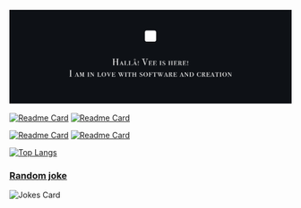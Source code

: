 ![](/profile-cover.png)
<!--
**veekhere/veekhere** is a ✨ _special_ ✨ repository because its `README.md` (this file) appears on your GitHub profile.

Here are some ideas to get you started:

- 🔭 I’m currently working on ...
- 🌱 I’m currently learning ...
- 👯 I’m looking to collaborate on ...
- 🤔 I’m looking for help with ...
- 💬 Ask me about ...
- 📫 How to reach me: ...
- 😄 Pronouns: ...
- ⚡ Fun fact: ...
-->

[![Readme Card](https://github-readme-stats.vercel.app/api/pin/?username=veekhere&repo=codewars&theme=github_dark&hide_border=true)](https://github.com/veekhere/codewars)
[![Readme Card](https://github-readme-stats.vercel.app/api/pin/?username=veekhere&repo=quoro&theme=github_dark&hide_border=true)](https://github.com/veekhere/quoro)

[![Readme Card](https://github-readme-stats.vercel.app/api/pin/?username=veekhere&repo=uni-funlog&theme=github_dark&hide_border=true)](https://github.com/veekhere/uni-funlog)
[![Readme Card](https://github-readme-stats.vercel.app/api/pin/?username=veekhere&repo=uni-os&theme=github_dark&hide_border=true)](https://github.com/veekhere/uni-os)

[![Top Langs](https://github-readme-stats.vercel.app/api/top-langs/?username=veekhere&layout=compact&theme=github_dark&hide_border=true&langs_count=10)](https://github.com/veekhere)

### [Random joke]()
![Jokes Card](https://readme-jokes.vercel.app/api)
